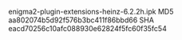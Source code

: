 enigma2-plugin-extensions-heinz-6.2.2h.ipk
MD5 aa802074b5d92f576b3bc411f86bbd66
SHA eacd70256c10afc088930e62824f5fc60f35fc54

